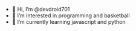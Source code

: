 - 👋 Hi, I’m @devdroid701
- 👀 I’m interested in programming and basketball
- 🌱 I’m currently learning javascript and python
